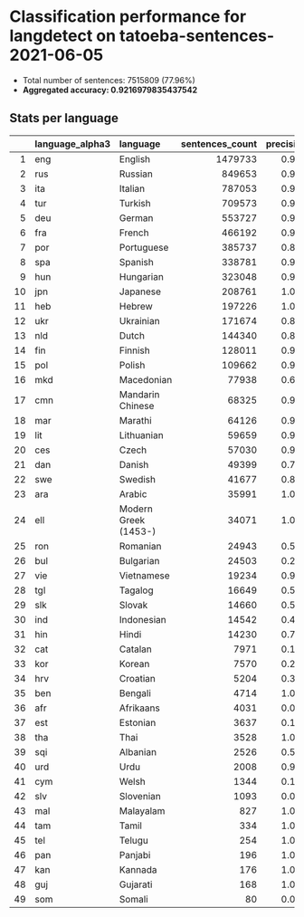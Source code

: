 # Classification performance for langdetect on tatoeba-sentences-2021-06-05

- Total number of sentences: 7515809 (77.96%)
- **Aggregated accuracy: 0.9216979835437542**

## Stats per language
|    | language_alpha3   | language             |   sentences_count |   precision |   recall |      tp |    fp |      tn |    fn |
|---:|:------------------|:---------------------|------------------:|------------:|---------:|--------:|------:|--------:|------:|
|  1 | eng               | English              |           1479733 |       0.988 |    0.933 | 1381147 | 16948 | 6019128 | 98586 |
|  2 | rus               | Russian              |            849653 |       0.970 |    0.916 |  777888 | 24105 | 6642051 | 71765 |
|  3 | ita               | Italian              |            787053 |       0.974 |    0.897 |  705727 | 19184 | 6709572 | 81326 |
|  4 | tur               | Turkish              |            709573 |       0.996 |    0.971 |  689300 |  2543 | 6803693 | 20273 |
|  5 | deu               | German               |            553727 |       0.985 |    0.967 |  535418 |  8224 | 6953858 | 18309 |
|  6 | fra               | French               |            466192 |       0.945 |    0.946 |  441227 | 25855 | 7023762 | 24965 |
|  7 | por               | Portuguese           |            385737 |       0.877 |    0.899 |  346968 | 48757 | 7081315 | 38769 |
|  8 | spa               | Spanish              |            338781 |       0.917 |    0.830 |  281291 | 25535 | 7151493 | 57490 |
|  9 | hun               | Hungarian            |            323048 |       0.991 |    0.950 |  306829 |  2901 | 7189860 | 16219 |
| 10 | jpn               | Japanese             |            208761 |       1.000 |    0.999 |  208592 |    30 | 7307018 |   169 |
| 11 | heb               | Hebrew               |            197226 |       1.000 |    1.000 |  197226 |     0 | 7318583 |     0 |
| 12 | ukr               | Ukrainian            |            171674 |       0.895 |    0.796 |  136622 | 16053 | 7328082 | 35052 |
| 13 | nld               | Dutch                |            144340 |       0.872 |    0.815 |  117614 | 17308 | 7354161 | 26726 |
| 14 | fin               | Finnish              |            128011 |       0.944 |    0.972 |  124366 |  7446 | 7380352 |  3645 |
| 15 | pol               | Polish               |            109662 |       0.985 |    0.972 |  106614 |  1639 | 7404508 |  3048 |
| 16 | mkd               | Macedonian           |             77938 |       0.684 |    0.889 |   69318 | 32097 | 7405774 |  8620 |
| 17 | cmn               | Mandarin Chinese     |             68325 |       0.999 |    0.578 |   39472 |    39 | 7447445 | 28853 |
| 18 | mar               | Marathi              |             64126 |       0.997 |    0.932 |   59767 |   204 | 7451479 |  4359 |
| 19 | lit               | Lithuanian           |             59659 |       0.933 |    0.944 |   56290 |  4011 | 7452139 |  3369 |
| 20 | ces               | Czech                |             57030 |       0.938 |    0.850 |   48450 |  3222 | 7455557 |  8580 |
| 21 | dan               | Danish               |             49399 |       0.722 |    0.698 |   34475 | 13254 | 7453156 | 14924 |
| 22 | swe               | Swedish              |             41677 |       0.819 |    0.852 |   35492 |  7822 | 7466310 |  6185 |
| 23 | ara               | Arabic               |             35991 |       1.000 |    0.979 |   35239 |     5 | 7479813 |   752 |
| 24 | ell               | Modern Greek (1453-) |             34071 |       1.000 |    1.000 |   34071 |     2 | 7481736 |     0 |
| 25 | ron               | Romanian             |             24943 |       0.542 |    0.942 |   23500 | 19873 | 7470993 |  1443 |
| 26 | bul               | Bulgarian            |             24503 |       0.283 |    0.783 |   19183 | 48493 | 7442813 |  5320 |
| 27 | vie               | Vietnamese           |             19234 |       0.965 |    0.999 |   19221 |   703 | 7495872 |    13 |
| 28 | tgl               | Tagalog              |             16649 |       0.577 |    0.943 |   15700 | 11522 | 7487638 |   949 |
| 29 | slk               | Slovak               |             14660 |       0.521 |    0.762 |   11172 | 10284 | 7490865 |  3488 |
| 30 | ind               | Indonesian           |             14542 |       0.496 |    0.944 |   13722 | 13967 | 7487300 |   820 |
| 31 | hin               | Hindi                |             14230 |       0.786 |    0.957 |   13613 |  3717 | 7497862 |   617 |
| 32 | cat               | Catalan              |              7971 |       0.143 |    0.841 |    6704 | 40161 | 7467677 |  1267 |
| 33 | kor               | Korean               |              7570 |       0.290 |    0.999 |    7560 | 18534 | 7489705 |    10 |
| 34 | hrv               | Croatian             |              5204 |       0.335 |    0.806 |    4192 |  8325 | 7502280 |  1012 |
| 35 | ben               | Bengali              |              4714 |       1.000 |    1.000 |    4714 |     0 | 7511095 |     0 |
| 36 | afr               | Afrikaans            |              4031 |       0.072 |    0.856 |    3452 | 44419 | 7467359 |   579 |
| 37 | est               | Estonian             |              3637 |       0.195 |    0.861 |    3130 | 12906 | 7499266 |   507 |
| 38 | tha               | Thai                 |              3528 |       1.000 |    1.000 |    3528 |     0 | 7512281 |     0 |
| 39 | sqi               | Albanian             |              2526 |       0.564 |    0.948 |    2394 |  1847 | 7511436 |   132 |
| 40 | urd               | Urdu                 |              2008 |       0.921 |    0.991 |    1990 |   170 | 7513631 |    18 |
| 41 | cym               | Welsh                |              1344 |       0.144 |    0.937 |    1259 |  7498 | 7506967 |    85 |
| 42 | slv               | Slovenian            |              1093 |       0.076 |    0.764 |     835 | 10202 | 7504514 |   258 |
| 43 | mal               | Malayalam            |               827 |       1.000 |    1.000 |     827 |     0 | 7514982 |     0 |
| 44 | tam               | Tamil                |               334 |       1.000 |    1.000 |     334 |     0 | 7515475 |     0 |
| 45 | tel               | Telugu               |               254 |       1.000 |    1.000 |     254 |     0 | 7515555 |     0 |
| 46 | pan               | Panjabi              |               196 |       1.000 |    1.000 |     196 |     0 | 7515613 |     0 |
| 47 | kan               | Kannada              |               176 |       1.000 |    1.000 |     176 |     0 | 7515633 |     0 |
| 48 | guj               | Gujarati             |               168 |       1.000 |    1.000 |     168 |     0 | 7515641 |     0 |
| 49 | som               | Somali               |                80 |       0.014 |    0.988 |      79 |  5484 | 7510245 |     1 |